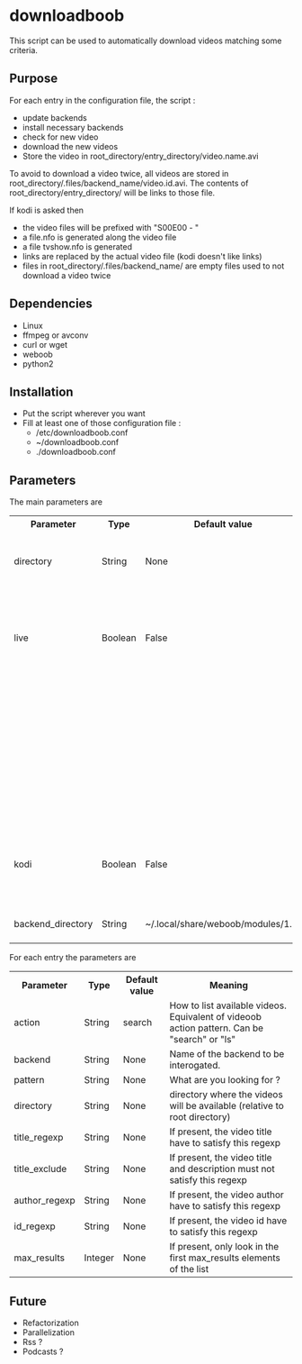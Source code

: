downloadboob
============

This script can be used to automatically download videos matching some criteria.

Purpose
-------

For each entry in the configuration file, the script :
- update backends
- install necessary backends
- check for new video
- download the new videos
- Store the video in root_directory/entry_directory/video.name.avi

To avoid to download a video twice, all videos are stored in root_directory/.files/backend_name/video.id.avi.
The contents of root_directory/entry_directory/ will be links to those file.

If kodi is asked then 
- the video files will be prefixed with "S00E00 - "
- a file.nfo  is generated along the video file
- a file tvshow.nfo is generated
- links are replaced by the actual video file (kodi doesn't like links)
- files in root_directory/.files/backend_name/ are empty files used to not download a video twice

Dependencies
------------

- Linux
- ffmpeg or avconv
- curl or wget
- weboob
- python2

Installation
------------

- Put the script wherever you want
- Fill at least one of those configuration file :
   - /etc/downloadboob.conf
   - ~/downloadboob.conf
   - ./downloadboob.conf

Parameters
----------

The main parameters are 
<table>
  <tr>
    <th>Parameter</th><th>Type   </th><th>Default value</th><th>Meaning</th>
  </tr>
  <tr>
    <td>directory</td><td>String </td><td>None         </td><td>Path to the root directory e.g. ~/Podcasts</td>
  </tr>
  <tr>
    <td>live     </td><td>Boolean</td><td>False        </td><td> - If set to True, it will generate m3u files in order to whatch the online content
  </tr>
  <tr>
    <td>         </td><td>       </td><td>             </td><td> - If set to False, it will download the online content and eventually convert the m3u files in video files.</td>
  </tr>
  <tr>
    <td>kodi         </td><td>Boolean</td><td>False        </td><td>Do you want to integrate your library in kodi (formerly XBMC) ?</td>
  </tr>
  <tr>
    <td>backend_directory</td><td>String</td><td>~/.local/share/weboob/modules/1.0/        </td><td>Path to the weboob modules.</td>
  </tr>
</table> 


For each entry the parameters are 
<table>
  <tr>
    <th>Parameter    </th><th>Type   </th><th>Default value</th><th>Meaning</th>
  </tr>
  <tr>
    <td>action       </td><td>String </td><td>search       </td><td>How to list available videos. Equivalent of videoob action pattern. Can be "search" or "ls"</td>
  </tr>
  <tr>
    <td>backend      </td><td>String </td><td>None         </td><td>Name of the backend to be interogated.</td>
  </tr>
  <tr>
    <td>pattern      </td><td>String </td><td>None         </td><td>What are you looking for ?</td>
  </tr>
  <tr>
    <td>directory    </td><td>String </td><td>None         </td><td>directory where the videos will be available (relative to root directory)</td>
  </tr>
  <tr>
    <td>title_regexp </td><td>String </td><td>None         </td><td>If present, the video title have to satisfy this regexp</td>
  </tr>
  <tr>
    <td>title_exclude</td><td>String </td><td>None         </td><td>If present, the video title and description must not satisfy this regexp</td>
  </tr>
  <tr>
    <td>author_regexp</td><td>String </td><td>None         </td><td>If present, the video author have to satisfy this regexp</td>
  </tr>
  <tr>
    <td>id_regexp    </td><td>String </td><td>None         </td><td>If present, the video id have to satisfy this regexp</td>
  </tr>
  <tr>
    <td>max_results  </td><td>Integer</td><td>None         </td><td>If present, only look in the first max_results elements of the list</td>
  </tr>
</table> 

Future
------

- Refactorization
- Parallelization
- Rss ?
- Podcasts ?




